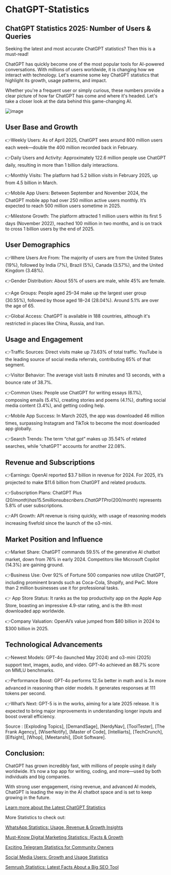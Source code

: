 # ChatGPT-Statistics
## ChatGPT Statistics 2025: Number of Users &amp; Queries

Seeking the latest and most accurate ChatGPT statistics? Then this is a must-read!

ChatGPT has quickly become one of the most popular tools for AI-powered conversations. With millions of users worldwide, it is changing how we interact with technology. Let's examine some key ChatGPT statistics that highlight its growth, usage patterns, and impact. 

Whether you're a frequent user or simply curious, these numbers provide a clear picture of how far ChatGPT has come and where it's headed. Let's take a closer look at the data behind this game-changing AI.

![image](https://github.com/user-attachments/assets/7269c5bf-0159-4d2e-8643-305896b24487)

## User Base and Growth
👉Weekly Users: As of April 2025, ChatGPT sees around 800 million users each week—double the 400 million recorded back in February.

👉Daily Users and Activity: Approximately 122.6 million people use ChatGPT daily, resulting in more than 1 billion daily interactions.

👉Monthly Visits: The platform had 5.2 billion visits in February 2025, up from 4.5 billion in March.

👉Mobile App Users: Between September and November 2024, the ChatGPT mobile app had over 250 million active users monthly. It’s expected to reach 500 million users sometime in 2025.

👉Milestone Growth: The platform attracted 1 million users within its first 5 days (November 2022), reached 100 million in two months, and is on track to cross 1 billion users by the end of 2025.

## User Demographics
👉Where Users Are From: The majority of users are from the United States (19%), followed by India (7%), Brazil (5%), Canada (3.57%), and the United Kingdom (3.48%).

👉Gender Distribution: About 55% of users are male, while 45% are female.

👉Age Groups: People aged 25–34 make up the largest user group (30.55%), followed by those aged 18–24 (28.04%). Around 5.1% are over the age of 65.

👉Global Access: ChatGPT is available in 188 countries, although it's restricted in places like China, Russia, and Iran.

## Usage and Engagement
👉Traffic Sources: Direct visits make up 73.63% of total traffic. YouTube is the leading source of social media referrals, contributing 65% of that segment.

👉Visitor Behavior: The average visit lasts 8 minutes and 13 seconds, with a bounce rate of 38.7%.

👉Common Uses: People use ChatGPT for writing essays (6.1%), composing emails (5.4%), creating stories and poems (4.1%), drafting social media content (3.4%), and getting coding help.

👉Mobile App Success: In March 2025, the app was downloaded 46 million times, surpassing Instagram and TikTok to become the most downloaded app globally.

👉Search Trends: The term “chat gpt” makes up 35.54% of related searches, while “chatGPT” accounts for another 22.08%.

## Revenue and Subscriptions
👉Earnings: OpenAI reported $3.7 billion in revenue for 2024. For 2025, it’s projected to make $11.6 billion from ChatGPT and related products.

👉Subscription Plans: ChatGPT Plus ($20/month) has 15.5 million subscribers. ChatGPT Pro ($200/month) represents 5.8% of user subscriptions.

👉API Growth: API revenue is rising quickly, with usage of reasoning models increasing fivefold since the launch of the o3-mini.

## Market Position and Influence
👉Market Share: ChatGPT commands 59.5% of the generative AI chatbot market, down from 76% in early 2024. Competitors like Microsoft Copilot (14.3%) are gaining ground.

👉Business Use: Over 92% of Fortune 500 companies now utilize ChatGPT, including prominent brands such as Coca-Cola, Shopify, and PwC. More than 2 million businesses use it for professional tasks.

👉 App Store Status: It ranks as the top productivity app on the Apple App Store, boasting an impressive 4.9-star rating, and is the 8th most downloaded app worldwide.

👉Company Valuation: OpenAI’s value jumped from $80 billion in 2024 to $300 billion in 2025.

## Technological Advancements
👉Newest Models: GPT-4o (launched May 2024) and o3-mini (2025) support text, images, audio, and video. GPT-4o achieved an 88.7% score on MMLU benchmarks.

👉Performance Boost: GPT-4o performs 12.5x better in math and is 3x more advanced in reasoning than older models. It generates responses at 111 tokens per second.

👉What’s Next: GPT-5 is in the works, aiming for a late 2025 release. It is expected to bring major improvements in understanding longer inputs and boost overall efficiency.

Source : [Exploding Topics], [DemandSage], [NerdyNav], [ToolTester], [The Frank Agency], [WiserNotify], [Master of Code], [Intelliarts], [TechCrunch], [Elfsight], [Whop], [Meetanshi], [Doit Software].

## Conclusion:
ChatGPT has grown incredibly fast, with millions of people using it daily worldwide. It’s now a top app for writing, coding, and more—used by both individuals and big companies. 

With strong user engagement, rising revenue, and advanced AI models, ChatGPT is leading the way in the AI chatbot space and is set to keep growing in the future.

[Learn more about the Latest ChatGPT Statistics ](https://www.affiliatebooster.com/chatgpt-statistics/)

More Statistics to check out:

[WhatsApp Statistics: Usage, Revenue & Growth Insights](https://www.affiliatebooster.com/whatsapp-statistics/)

[Must-Know Digital Marketing Statistics: (Facts & Growth](https://www.affiliatebooster.com/digital-marketing-statistics/)

[Exciting Telegram Statistics for Community Owners](https://www.affiliatebooster.com/telegram-statistics/)

[Social Media Users: Growth and Usage Statistics](https://www.affiliatebooster.com/social-media-users/)

[Semrush Statistics: Latest Facts About a Big SEO Tool](https://www.affiliatebooster.com/semrush-statistics/)



